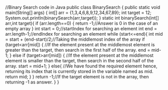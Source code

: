 //Binary Search code in Java
public class BinarySearch {
    public static void main(String[] args) {
        int[] arr = {1,3,4,6,8,9,12,34,67,89}; int target = 12;
        System.out.println(binarySearch(arr,target));
    }
    static int binarySearch(int[] arr,int target){
        if (arr.length==0) {
            return -1;//Answer is 0 in the case of an empty array
        }
        int start = 0;//startIndex for searching an element
        int end = arr.length-1;//endIndex for searching an element
        while (start<=end){
            int mid = start + (end-start)/2;//Taking the middlemost index of the array
            if (target<arr[mid]) {
                //If the element present at the middlemost element is greater than the target, then search in the first half of the array.
                end = mid-1;
            }
            else if (target>arr[mid]) {
                //If the element present at the middlemost element is smaller than the target, then search in the second half of the array.
                start = mid+1;
            }
            else{
                //We have found the required element hence, returning its index that is currently stored in the variable named as mid.
                return mid;
            }
        }
        return -1;//If the target element is not in the array, then returning -1 as answer.
    }
}
